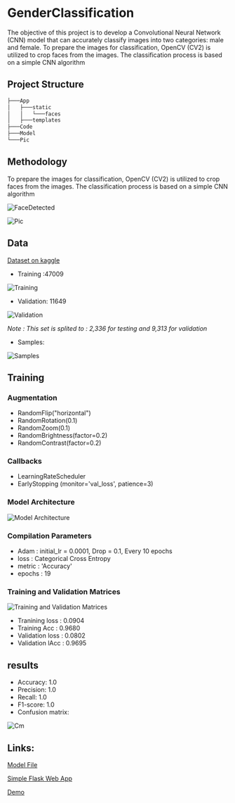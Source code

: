 # GenderClassification
The objective of this project is to develop a Convolutional Neural Network (CNN) model that can accurately classify images into two categories: male and female. To prepare the images for classification, OpenCV (CV2) is utilized to crop faces from the images. The classification process is based on a simple CNN algorithm

## Project Structure
```bash
├───App
│   ├───static
│   │   └───faces
│   ├───templates
├───Code
├───Model
└───Pic
```

## Methodology
To prepare the images for classification, OpenCV (CV2) is utilized to crop faces from the images.
The classification process is based on a simple CNN algorithm

![FaceDetected](Pic/face_Detected.png)


![Pic](Pic/download.png)

## Data
[Dataset on kaggle]([Model/TheFinalModelGenderClassification9680.h5](https://www.kaggle.com/datasets/cashutosh/gender-classification-dataset/))
- Training :47009

![Training](Pic/trainDist.png)
  
- Validation: 11649
  
![Validation](Pic/ValDist.png)
  
  *Note : This set is splited to : 2,336 for testing and 9,313 for validation*
- Samples:

![Samples](Pic/Samples.png) 

## Training

### Augmentation
- RandomFlip("horizontal")
- RandomRotation(0.1)
- RandomZoom(0.1)
- RandomBrightness(factor=0.2)
- RandomContrast(factor=0.2)

### Callbacks
- LearningRateScheduler
- EarlyStopping (monitor='val_loss', patience=3)

### Model Architecture
![Model Architecture](Pic/Archi.png)


### Compilation Parameters
- Adam : initial_lr = 0.0001, Drop = 0.1, Every 10 epochs
- loss : Categorical Cross Entropy
- metric : 'Accuracy'
- epochs : 19

### Training and Validation Matrices
![Training and Validation Matrices](Pic/res.png)

- Tranining loss : 0.0904
- Training Acc : 0.9680
- Validation loss : 0.0802
- Validation lAcc : 0.9695

## results
- Accuracy: 1.0
- Precision: 1.0
- Recall: 1.0
- F1-score: 1.0
- Confusion matrix:
  
![Cm](Pic/Cm.png)

## Links:
[Model File](Model/TheFinalModelGenderClassification9680.h5)

[Simple Flask Web App](App)

[Demo](https://drive.google.com/file/d/1zOo7D97CnysHc5TCuo03xhSi8YhYhey8/view?usp=sharing)
  

